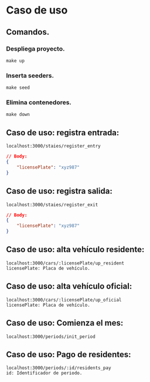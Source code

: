 # Caso de uso

## Comandos.

### Despliega proyecto.

```
make up
```

### Inserta seeders.

```
make seed
```

### Elimina contenedores.

```
make down
```

## Caso de uso: registra entrada:

```
localhost:3000/staies/register_entry
```

```json
// Body:
{
    "licensePlate": "xyz987"
}
```

## Caso de uso: registra salida:

```
localhost:3000/staies/register_exit
```

```json
// Body:
{
    "licensePlate": "xyz987"
}
```

## Caso de uso: alta vehículo residente:

```
localhost:3000/cars/:licensePlate/up_resident
licensePlate: Placa de vehículo.
```

## Caso de uso: alta vehículo oficial:

```
localhost:3000/cars/:licensePlate/up_oficial
licensePlate: Placa de vehículo.
```

## Caso de uso: Comienza el mes:

```
localhost:3000/periods/init_period
```

## Caso de uso: Pago de residentes:

```
localhost:3000/periods/:id/residents_pay
id: Identificador de periodo.
```